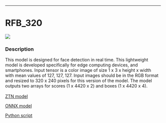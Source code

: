 ***

# **RFB_320**

[<img src="RFB_320/RFB_320.gif">](RFB_320)
### Description

This model is designed for face detection in real time. This lightweight model is developed specifically for edge computing devices, and smartphones. Input tensor is a color image of size 1 x 3 x height x width with mean values of 127, 127, 127. Input images should be in the RGB format and resized to 320 x 240 pixels for this version of the model. The model outputs two arrays for scores (1 x 4420 x 2) and boxes (1 x 4420 x 4).
<br /><br />
[ZTN model](RFB_320/ztn/RFB_320.ztn)

[ONNX model](RFB_320/version-RFB-320.onnx)

[Python script](RFB_320)
<br /><br />
